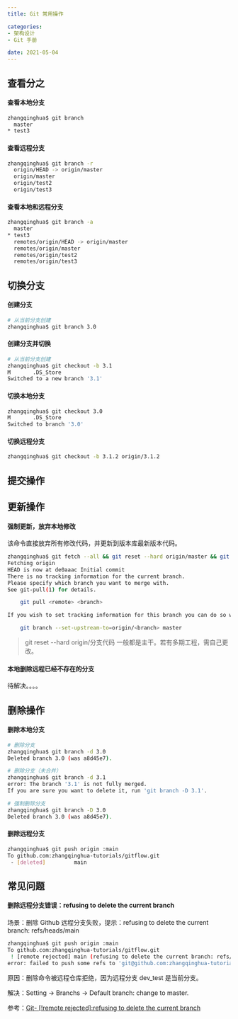 ```yaml
---
title: Git 常用操作

categories:
- 架构设计
- Git 手册

date: 2021-05-04
---
```

## 查看分之
#### 查看本地分支
```bash
zhangqinghua$ git branch   
  master
* test3
```

#### 查看远程分支
```bash
zhangqinghua$ git branch -r
  origin/HEAD -> origin/master
  origin/master
  origin/test2
  origin/test3
```

#### 查看本地和远程分支
```bash
zhangqinghua$ git branch -a
  master
* test3
  remotes/origin/HEAD -> origin/master
  remotes/origin/master
  remotes/origin/test2
  remotes/origin/test3
```

## 切换分支
#### 创建分支
```bash
# 从当前分支创建
zhangqinghua$ git branch 3.0
```

#### 创建分支并切换
```bash
# 从当前分支创建
zhangqinghua$ git checkout -b 3.1
M       .DS_Store
Switched to a new branch '3.1'
```

#### 切换本地分支
```bash
zhangqinghua$ git checkout 3.0
M       .DS_Store
Switched to branch '3.0'
```

#### 切换远程分支
```bash
zhangqinghua$ git checkout -b 3.1.2 origin/3.1.2
```

## 提交操作


## 更新操作
#### 强制更新，放弃本地修改
该命令直接放弃所有修改代码，并更新到版本库最新版本代码。

```bash
zhangqinghua$ git fetch --all && git reset --hard origin/master && git pull
Fetching origin
HEAD is now at de0aaac Initial commit
There is no tracking information for the current branch.
Please specify which branch you want to merge with.
See git-pull(1) for details.

    git pull <remote> <branch>

If you wish to set tracking information for this branch you can do so with:

    git branch --set-upstream-to=origin/<branch> master
```

> git reset --hard origin/分支代码 一般都是主干。若有多期工程，需自己更改。

#### 本地删除远程已经不存在的分支
待解决。。。。

## 删除操作
#### 删除本地分支
```bash
# 删除分支
zhangqinghua$ git branch -d 3.0
Deleted branch 3.0 (was a8d45e7).

# 删除分支（未合并）
zhangqinghua$ git branch -d 3.1
error: The branch '3.1' is not fully merged.
If you are sure you want to delete it, run 'git branch -D 3.1'.

# 强制删除分支
zhangqinghua$ git branch -D 3.0
Deleted branch 3.0 (was a8d45e7).
```
#### 删除远程分支
```bash
zhangqinghua$ git push origin :main
To github.com:zhangqinghua-tutorials/gitflow.git
 - [deleted]         main
```

## 常见问题
#### 删除远程分支错误：refusing to delete the current branch
场景：删除 Github 远程分支失败，提示：refusing to delete the current branch: refs/heads/main

```bash
zhangqinghua$ git push origin :main  
To github.com:zhangqinghua-tutorials/gitflow.git
 ! [remote rejected] main (refusing to delete the current branch: refs/heads/main).
error: failed to push some refs to 'git@github.com:zhangqinghua-tutorials/gitflow.git'
```

原因：删除命令被远程仓库拒绝，因为远程分支 dev_test 是当前分支。

解决：Setting -> Branchs -> Default branch: change to master.

参考：[Git- [!remote rejected]:refusing to delete the current branch](https://blog.csdn.net/qq_32452623/article/details/76684751)